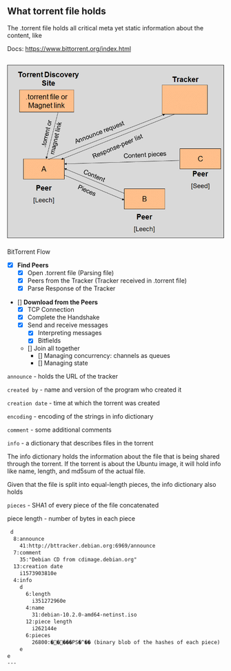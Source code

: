 ## What torrent file holds
The .torrent file holds all critical meta yet static information about the content, like

Docs: https://www.bittorrent.org/index.html

![alt text](image.png)
---
BitTorrent Flow

- [X] **Find Peers**
  - [X] Open .torrent file (Parsing file)
  - [X] Peers from the Tracker (Tracker received in .torrent file)
  - [X] Parse Response of the Tracker
- [] **Download from the Peers**
  - [X] TCP Connection
  - [X] Complete the Handshake
  - [X] Send and receive messages
    - [X] Interpreting messages
    - [X] Bitfields 
  - [] Join all together
    - [] Managing concurrency: channels as queues
    - [] Managing state


`announce` - holds the URL of the tracker

`created by` - name and version of the program who created it

`creation date` - time at which the torrent was created

`encoding` - encoding of the strings in info dictionary

`comment` - some additional comments

`info` - a dictionary that describes files in the torrent

The info dictionary holds the information about the file that is being shared through the torrent. If the torrent is about the Ubuntu image, it will hold info like name, length, and md5sum of the actual file.

Given that the file is split into equal-length pieces, the info dictionary also holds

`pieces` - SHA1 of every piece of the file concatenated

piece length - number of bytes in each piece

```
 d
  8:announce
    41:http://bttracker.debian.org:6969/announce
  7:comment
    35:"Debian CD from cdimage.debian.org"
  13:creation date
    i1573903810e
  4:info
    d
      6:length
        i351272960e
      4:name
        31:debian-10.2.0-amd64-netinst.iso
      12:piece length
        i262144e
      6:pieces
        26800:�����PS�^�� (binary blob of the hashes of each piece)
    e
e
---
```